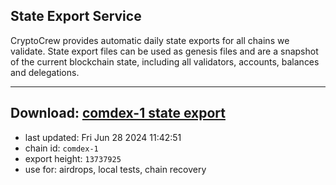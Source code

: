 ## State Export Service
CryptoCrew provides automatic daily state exports for all chains we validate. State export files can be used as genesis files and are a snapshot of the current blockchain state, including all validators, accounts, balances and delegations.

---
**Download: [comdex-1 state export](https://dl-eu2.ccvalidators.com/SERVICE/comdex/comdex-1_export_13737925.json)**
---

- last updated: Fri Jun 28 2024 11:42:51
- chain id: `comdex-1`
- export height: `13737925`
- use for: airdrops, local tests, chain recovery
